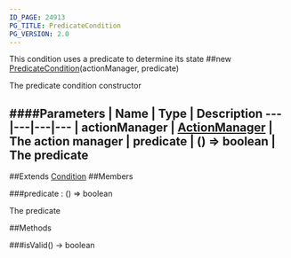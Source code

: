 ```yaml
---
ID_PAGE: 24913
PG_TITLE: PredicateCondition
PG_VERSION: 2.0
---
```


This condition uses a predicate to determine its state
##new [PredicateCondition](/classes/PredicateCondition)(actionManager, predicate)



The predicate condition constructor




####Parameters
 | Name | Type | Description
---|---|---|---
 | actionManager | [ActionManager](/classes/ActionManager) | The action manager
 | predicate | () =&gt; boolean | The predicate
---

##Extends [Condition](/classes/Condition)
##Members

###predicate : () =&gt; boolean




The predicate











##Methods

###isValid() &rarr; boolean

